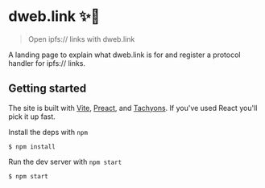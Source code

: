 #  dweb.link ✨🔗

> Open ipfs:// links with dweb.link

A landing page to explain what dweb.link is for and register a protocol handler for ipfs:// links.

## Getting started

The site is built with [Vite], [Preact], and [Tachyons]. If you've used React you'll pick it up fast.

Install the deps with `npm`

```console
$ npm install
```

Run the dev server with `npm start`

```console
$ npm start
```



[vite]: https://vitejs.dev/
[preact]: https://preactjs.com/
[tachyons]: https://tachyons.io/
